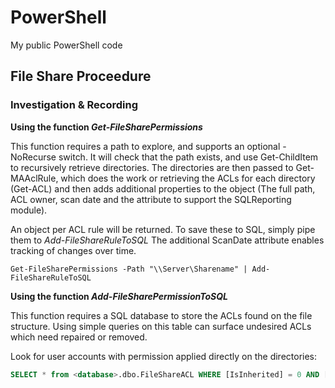 # PowerShell
My public PowerShell code

## File Share Proceedure

### Investigation & Recording

**Using the function _Get-FileSharePermissions_**

This function requires a path to explore, and supports an optional -NoRecurse switch.
It will check that the path exists, and use Get-ChildItem to recursively retrieve directories.
The directories are then passed to Get-MAAclRule, which does the work or retrieving the ACLs for each directory (Get-ACL) and then adds additional properties to the object (The full path, ACL owner, scan date and the attribute to support the SQLReporting module).

An object per ACL rule will be returned. To save these to SQL, simply pipe them to _Add-FileShareRuleToSQL_
The additional ScanDate attribute enables tracking of changes over time.

`Get-FileSharePermissions -Path "\\Server\Sharename" | Add-FileShareRuleToSQL`

**Using the function _Add-FileSharePermissionToSQL_**

This function requires a SQL database to store the ACLs found on the file structure.
Using simple queries on this table can surface undesired ACLs which need repaired or removed.

Look for user accounts with permission applied directly on the directories:

```sql
SELECT * from <database>.dbo.FileShareACL WHERE [IsInherited] = 0 AND [IdentityReference] not like '<Domain>\SHARE_%'
```
